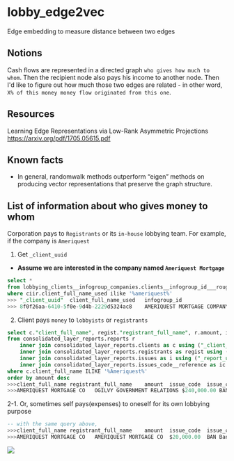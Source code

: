# lobby_edge2vec
Edge embedding to measure distance between two edges 

## Notions
Cash flows are represented in a directed graph `who gives how much to whom`. Then the recipient node also pays his income to another node. Then I'd like to figure out how much those two edges are related - in other word, `X% of this money money flow originated from this one`. 

## Resources
Learning Edge Representations via Low-Rank Asymmetric
Projections https://arxiv.org/pdf/1705.05615.pdf

## Known facts
- In general, randomwalk methods outperform “eigen” methods on producing vector representations that preserve the graph structure.

## List of information about who gives money to whom

Corporation pays to `Registrants` or its `in-house` lobbying team.
For example, if the company is `Ameriquest` 

1. Get `_client_uuid`
- **Assume we are interested in the company named `Ameriquest Mortgage`**

```sql
select *
from lobbying_clients__infogroup_companies.clients__infogroup_id___rough ciir 
where ciir.client_full_name_used ilike '%ameriquest%'
>>> "_client_uuid"	client_full_name_used	infogroup_id
>>> 8f0f26aa-6410-5f0e-9d4b-2229d5324ac8	AMERIQUEST MORTGAGE COMPANY	424328982
```

2. Client pays `money` to `lobbyists` or `registrants`



```sql
select c."client_full_name", regist."registrant_full_name", r.amount, i.issue_code, ic.issue_code_description 
from consolidated_layer_reports.reports r 
	inner join consolidated_layer_reports.clients as c using ("_client_uuid" )
	inner join consolidated_layer_reports.registrants as regist using ("_registrant_uuid")
	inner join consolidated_layer_reports.issues as i using ("_report_uuid")
	inner join consolidated_layer_reports.issues_code__reference as ic using ("issue_code")
where c.client_full_name ILIKE '%Ameriquest%'
order by amount desc
>>>client_full_name	registrant_full_name	amount	issue_code	issue_code_description
>>>AMERIQUEST MORTGAGE CO	OGILVY GOVERNMENT RELATIONS	$240,000.00	BAN	Banking
```

2-1. Or, sometimes self pays(expenses) to oneself for its own lobbying purpose
```sql
-- with the same query above,
>>>client_full_name	registrant_full_name	amount	issue_code	issue_code_description
>>>AMERIQUEST MORTGAGE CO	AMERIQUEST MORTGAGE CO	$20,000.00	BAN	Banking
```

![](https://ibb.co/GTbgQmv)
